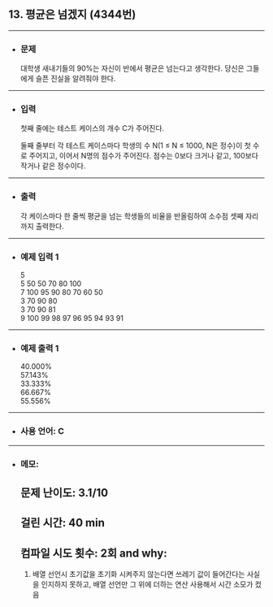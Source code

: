 ## 13. 평균은 넘겠지 (4344번)

---

- ### 문제
  
  대학생 새내기들의 90%는 자신이 반에서 평균은 넘는다고 생각한다. 당신은 그들에게 슬픈 진실을 알려줘야 한다.
  
---


- ### 입력

  첫째 줄에는 테스트 케이스의 개수 C가 주어진다.

  둘째 줄부터 각 테스트 케이스마다 학생의 수 N(1 ≤ N ≤ 1000, N은 정수)이 첫 수로 주어지고, 이어서 N명의 점수가 주어진다. 점수는 0보다 크거나 같고, 100보다 작거나 같은 정수이다.

---

- ### 출력

  각 케이스마다 한 줄씩 평균을 넘는 학생들의 비율을 반올림하여 소수점 셋째 자리까지 출력한다.

---
 
- ### 예제 입력 1 

  5  
  5 50 50 70 80 100  
  7 100 95 90 80 70 60 50  
  3 70 90 80  
  3 70 90 81  
  9 100 99 98 97 96 95 94 93 91

---

- ### 예제 출력 1 

  40.000%  
  57.143%  
  33.333%  
  66.667%  
  55.556%

---

- ### 사용 언어: C

---

- ### 메모:

  ## 문제 난이도: 3.1/10
  ## 걸린 시간: 40 min
  ## 컴파일 시도 횟수: 2회 and why:
  1) 배열 선언시 초기값을 초기화 시켜주지 않는다면 쓰레기 값이 들어간다는 사실을 인지하지 못하고, 배열 선언만 그 위에 더하는 연산 사용해서 시간 소모가 컸음
 
  
